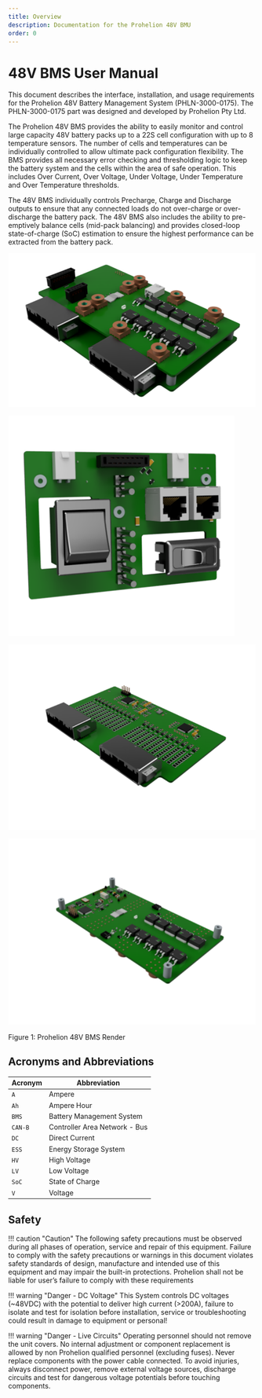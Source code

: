 ```yaml
---
title: Overview
description: Documentation for the Prohelion 48V BMU
order: 0
---
```


# 48V BMS User Manual 

This document describes the interface, installation, and usage requirements for the Prohelion 48V Battery Management System (PHLN-3000-0175). The PHLN-3000-0175 part was designed and developed by Prohelion Pty Ltd.

The Prohelion 48V BMS provides the ability to easily monitor and control large capacity 48V battery packs up to a 22S cell configuration with up to 8 temperature sensors.  The number of cells and temperatures can be individually controlled to allow ultimate pack configuration flexibility. The BMS provides all necessary error checking and thresholding logic to keep the battery system and the cells within the area of safe operation. This includes Over Current, Over Voltage, Under Voltage, Under Temperature and Over Temperature thresholds.

The 48V BMS individually controls Precharge, Charge and Discharge outputs to ensure that any connected loads do not over-charge or over-discharge the battery pack. The 48V BMS also includes the ability to pre-emptively balance cells (mid-pack balancing) and provides closed-loop state-of-charge (SoC) estimation to ensure the highest performance can be extracted from the battery pack.

![48V panel 1](images/image1.1.png)

![48V panel 2](images/image1.2.png)

![48V panel 3](images/image1.3.png)

![48V panel 4](images/image1.4.png)

Figure 1: Prohelion 48V BMS Render

## Acronyms and Abbreviations

| Acronym   | Abbreviation                  |
|-----------|-------------------------------|
| `A`       | Ampere                        |
| `Ah`      | Ampere Hour                   |
| `BMS`     | Battery Management System     |
| `CAN-B`   | Controller Area Network - Bus |
| `DC`      | Direct Current                |
| `ESS`     | Energy Storage System         |
| `HV`      | High Voltage                  |
| `LV`      | Low Voltage                   |
| `SoC`     | State of Charge               |
| `V`       | Voltage                       |     

## Safety 

!!! caution "Caution"
    The following safety precautions must be observed during all phases of operation, service and repair of this equipment. Failure to comply with the safety precautions or warnings in this document violates safety standards of design, manufacture and intended use of this equipment and may impair the built-in protections. Prohelion shall not be liable for user’s failure to comply with these requirements

!!! warning "Danger - DC Voltage"
    This System controls DC voltages (~48VDC) with the potential to deliver high current (>200A), failure to isolate and test for isolation before installation, service or troubleshooting could result in damage to equipment or personal! 

!!! warning "Danger - Live Circuits"
    Operating personnel should not remove the unit covers. No internal adjustment or component replacement is allowed by non Prohelion qualified personnel (excluding fuses). Never replace components with the power cable connected. To avoid injuries, always disconnect power, remove external voltage sources, discharge circuits and test for dangerous voltage potentials before touching components.



